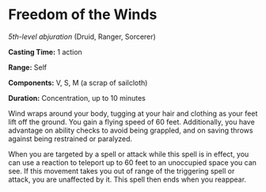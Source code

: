 # Freedom of the Winds
*5th-level abjuration* (Druid, Ranger, Sorcerer)

**Casting Time:** 1 action

**Range:** Self

**Components:** V, S, M (a scrap of sailcloth)

**Duration:** Concentration, up to 10 minutes

Wind wraps around your body, tugging at your hair and clothing as your feet lift off the ground. You gain a flying speed of 60 feet. Additionally, you have advantage on ability checks to avoid being grappled, and on saving throws against being restrained or paralyzed.

When you are targeted by a spell or attack while this spell is in effect, you can use a reaction to teleport up to 60 feet to an unoccupied space you can see. If this movement takes you out of range of the triggering spell or attack, you are unaffected by it. This spell then ends when you reappear.